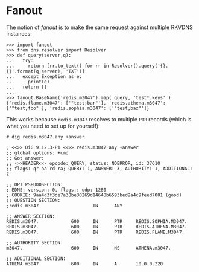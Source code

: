 # Fanout

The notion of _fanout_ is to make the same request against multiple RKVDNS instances:

```
>>> import fanout
>>> from dns.resolver import Resolver
>>> def query(server,q):
...   try:
...     return [rr.to_text() for rr in Resolver().query('{}.{}'.format(q,server), 'TXT')]
...   except Exception as e:
...     print(e)
...   return []
... 
>>> fanout.BaseName('redis.m3047').map( query, 'test*.keys' )
{'redis.flame.m3047': ['"test;bar"'], 'redis.athena.m3047': ['"test;foo"'], 'redis.sophia.m3047': ['"test;baz"']}
```

This works because `redis.m3047` resolves to multiple `PTR` records (which is what you need to set up for yourself):

```
# dig redis.m3047 any +answer

; <<>> DiG 9.12.3-P1 <<>> redis.m3047 any +answer
;; global options: +cmd
;; Got answer:
;; ->>HEADER<<- opcode: QUERY, status: NOERROR, id: 37610
;; flags: qr aa rd ra; QUERY: 1, ANSWER: 3, AUTHORITY: 1, ADDITIONAL: 2

;; OPT PSEUDOSECTION:
; EDNS: version: 0, flags:; udp: 1280
; COOKIE: 9aa4d3f3de7a38be30269d14648b6593bed2a4c9feed7001 (good)
;; QUESTION SECTION:
;redis.m3047.                   IN      ANY

;; ANSWER SECTION:
REDIS.m3047.            600     IN      PTR     REDIS.SOPHIA.M3047.
REDIS.m3047.            600     IN      PTR     REDIS.ATHENA.M3047.
REDIS.m3047.            600     IN      PTR     REDIS.FLAME.M3047.

;; AUTHORITY SECTION:
m3047.                  600     IN      NS      ATHENA.m3047.

;; ADDITIONAL SECTION:
ATHENA.m3047.           600     IN      A       10.0.0.220
```
